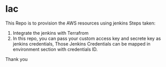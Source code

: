 # Iac

This Repo is to provision the AWS resources using jenkins
Steps taken:
1. Integrate the jenkins with Terrafrom
2. In this repo, you can pass your custom access key and secrete key as jenkins credentials, Those Jenkins Credentials can be mapped in environment section with credentials ID.



Thank you
